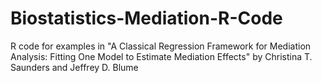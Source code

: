 # Biostatistics-Mediation-R-Code
R code for examples in "A Classical Regression Framework for Mediation Analysis: Fitting One Model to Estimate Mediation Effects" by Christina T. Saunders and Jeffrey D. Blume

